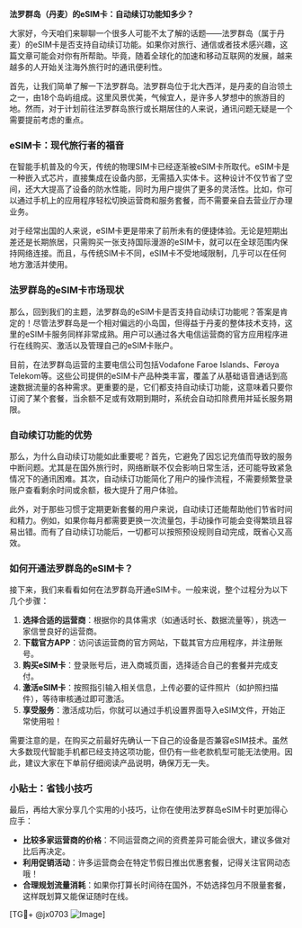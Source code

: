 **法罗群岛（丹麦）的eSIM卡：自动续订功能知多少？**

大家好，今天咱们来聊聊一个很多人可能不太了解的话题——法罗群岛（属于丹麦）的eSIM卡是否支持自动续订功能。如果你对旅行、通信或者技术感兴趣，这篇文章可能会对你有所帮助。毕竟，随着全球化的加速和移动互联网的发展，越来越多的人开始关注海外旅行时的通讯便利性。

首先，让我们简单了解一下法罗群岛。法罗群岛位于北大西洋，是丹麦的自治领土之一，由18个岛屿组成。这里风景优美，气候宜人，是许多人梦想中的旅游目的地。然而，对于计划前往法罗群岛旅行或长期居住的人来说，通讯问题无疑是一个需要提前考虑的重点。

### eSIM卡：现代旅行者的福音

在智能手机普及的今天，传统的物理SIM卡已经逐渐被eSIM卡所取代。eSIM卡是一种嵌入式芯片，直接集成在设备内部，无需插入实体卡。这种设计不仅节省了空间，还大大提高了设备的防水性能，同时为用户提供了更多的灵活性。比如，你可以通过手机上的应用程序轻松切换运营商和服务套餐，而不需要亲自去营业厅办理业务。

对于经常出国的人来说，eSIM卡更是带来了前所未有的便捷体验。无论是短期出差还是长期旅居，只需购买一张支持国际漫游的eSIM卡，就可以在全球范围内保持网络连接。而且，与传统SIM卡不同，eSIM卡不受地域限制，几乎可以在任何地方激活并使用。

### 法罗群岛的eSIM卡市场现状

那么，回到我们的主题，法罗群岛的eSIM卡是否支持自动续订功能呢？答案是肯定的！尽管法罗群岛是一个相对偏远的小岛国，但得益于丹麦的整体技术支持，这里的eSIM卡服务同样非常成熟。用户可以通过各大电信运营商的官方应用程序进行在线购买、激活以及管理自己的eSIM卡账户。

目前，在法罗群岛运营的主要电信公司包括Vodafone Faroe Islands、Føroya Telekom等。这些公司提供的eSIM卡产品种类丰富，覆盖了从基础语音通话到高速数据流量的各种需求。更重要的是，它们都支持自动续订功能，这意味着只要你订阅了某个套餐，当余额不足或有效期到期时，系统会自动扣除费用并延长服务期限。

### 自动续订功能的优势

那么，为什么自动续订功能如此重要呢？首先，它避免了因忘记充值而导致的服务中断问题。尤其是在国外旅行时，网络断联不仅会影响日常生活，还可能导致紧急情况下的通讯困难。其次，自动续订功能简化了用户的操作流程，不需要频繁登录账户查看剩余时间或余额，极大提升了用户体验。

此外，对于那些习惯于定期更新套餐的用户来说，自动续订还能帮助他们节省时间和精力。例如，如果你每月都需要更换一次流量包，手动操作可能会变得繁琐且容易出错。而有了自动续订功能后，一切都可以按照预设规则自动完成，既省心又高效。

### 如何开通法罗群岛的eSIM卡？

接下来，我们来看看如何在法罗群岛开通eSIM卡。一般来说，整个过程分为以下几个步骤：

1. **选择合适的运营商**：根据你的具体需求（如通话时长、数据流量等），挑选一家信誉良好的运营商。
2. **下载官方APP**：访问该运营商的官方网站，下载其官方应用程序，并注册账号。
3. **购买eSIM卡**：登录账号后，进入商城页面，选择适合自己的套餐并完成支付。
4. **激活eSIM卡**：按照指引输入相关信息，上传必要的证件照片（如护照扫描件），等待审核通过即可激活。
5. **享受服务**：激活成功后，你就可以通过手机设置界面导入eSIM文件，开始正常使用啦！

需要注意的是，在购买之前最好先确认一下自己的设备是否兼容eSIM技术。虽然大多数现代智能手机都已经支持这项功能，但仍有一些老款机型可能无法使用。因此，建议大家在下单前仔细阅读产品说明，确保万无一失。

### 小贴士：省钱小技巧

最后，再给大家分享几个实用的小技巧，让你在使用法罗群岛eSIM卡时更加得心应手：

- **比较多家运营商的价格**：不同运营商之间的资费差异可能会很大，建议多做对比后再决定。
- **利用促销活动**：许多运营商会在特定节假日推出优惠套餐，记得关注官网动态哦！
- **合理规划流量消耗**：如果你打算长时间待在国外，不妨选择包月不限量套餐，这样既划算又能保证随时在线。

[TG💪+ @jx0703 ![Image](https://github.com/user-attachments/assets/dbca1d08-cadb-493c-b0ec-ad6f7a83f270)]